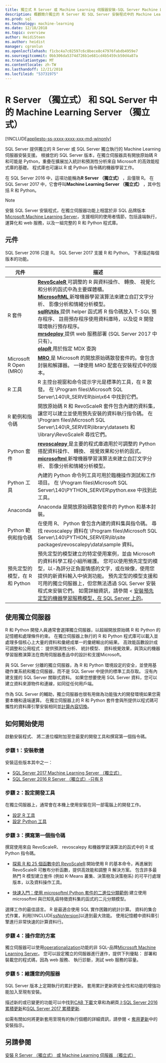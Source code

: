 ```yaml
---
title: 獨立式 R Server 或 Machine Learning 伺服器安裝-SQL Server Machine Learning 服務
description: 概觀簡介獨立的 R Server 和 SQL Server 安裝程式中的 Machine Learning Server
ms.prod: sql
ms.technology: machine-learning
ms.date: 12/18/2018
ms.topic: overview
author: HeidiSteen
ms.author: heidist
manager: cgronlun
ms.openlocfilehash: f1cbc4a7c02597c6c8bece8c47976fabdb4959e7
ms.sourcegitcommit: 0bb306da5374d726b1e681cd4b5459cb50d4a87a
ms.translationtype: MT
ms.contentlocale: zh-TW
ms.lasthandoff: 12/21/2018
ms.locfileid: "53731975"
---
```

# <a name="r-server-standalone-and-machine-learning-server-standalone-in-sql-server"></a>R Server （獨立式） 和 SQL Server 中的 Machine Learning Server （獨立式）
[!INCLUDE[appliesto-ss-xxxx-xxxx-xxx-md-winonly](../../includes/appliesto-ss-xxxx-xxxx-xxx-md-winonly.md)]

SQL Server 提供獨立的 R Server 或 SQL Server 獨立執行的 Machine Learning 伺服器安裝支援。 根據您的 SQL Server 版本，在獨立伺服器具有開放原始碼 R 和可能是 Python，重疊在擴展加入統計和預測性分析來自 Microsoft 的高效能程式庫的基礎。 程式庫也可讓以 R 或 Python 指令碼的機器學習工作。 

在 SQL Server 2016 中，這項功能稱為**R Server （獨立式）** ，且僅限 R。 在 SQL Server 2017 中，它會呼叫**Machine Learning Server （獨立式）** ，其中包括 R 和 Python。  

> [!Note]
> 安裝 SQL Server 安裝程式，在獨立伺服器功能上相當於非 SQL 品牌版本[Microsoft Machine Learning Server](https://docs.microsoft.com/machine-learning-server/what-is-machine-learning-server)，支援相同的使用者情節，包括遠端執行，運算化和 web 服務，以及一組完整的 R 和 Python 程式庫。

## <a name="components"></a>元件

SQL Server 2016 只是 R。 SQL Server 2017 支援 R 和 Python。 下表描述每個版本的功能。

| 元件 | 描述 |
|-----------|-------------|
| R 套件 | [**RevoScaleR** ](ref-r-revoscaler.md)可調整的 R 與資料操作、 轉換、 視覺化和分析的函式中為主要媒體櫃。  <br/>[**MicrosoftML** ](ref-r-microsoftml.md)新增機器學習演算法來建立自訂文字分析、 影像分析和情緒分析模型。 <br/>[**sqlRUtils** ](ref-r-sqlrutils.md)提供 helper 函式將 R 指令碼放入 T-SQL 預存程序、 註冊預存程序使用資料庫時，以及從 R 開發環境執行預存程序。<br/>[**mrsdeploy** ](operationalization-with-mrsdeploy.md)提供 web 服務部署 (SQL Server 2017 中只有）。 <br/>[**olapR** ](ref-r-olapr.md)用於指定 MDX 查詢|
| Microsoft R Open (MRO) | [**MRO** ](https://mran.microsoft.com/open)是 Microsoft 的開放原始碼散發套件的。會包含封裝和解譯器。 一律使用 MRO 配套在安裝程式中的版本。 |
| R 工具 | R 主控台視窗和命令提示字元是標準的工具，在 R 散發。 在 \Program files\Microsoft SQL Server\140\R_SERVER\bin\x64 中找到它們。 |
| R 範例和指令碼 |  開放原始碼 R 和 RevoScaleR 套件包含內建的資料集，讓您可以建立並使用預先安裝的資料執行指令碼。 在 \Program files\Microsoft SQL Server\140\R_SERVER\library\datasets 和 \library\RevoScaleR 尋找它們。 |
| Python 套件 | [**revoscalepy** ](../python/ref-py-revoscalepy.md)是主要的程式庫適用於可調整的 Python 搭配資料操作、 轉換、 視覺效果和分析的函式。 <br/>[**microsoftml** ](../python/ref-py-microsoftml.md)新增機器學習演算法來建立自訂文字分析、 影像分析和情緒分析模型。  |
| Python 工具 | 內建的 Python 命令列工具可用於臨機操作測試和工作項目。 在 \Program files\Microsoft SQL Server\140\PYTHON_SERVER\python.exe 中找到此工具。 |
| Anaconda | Anaconda 是開放原始碼散發套件的 Python 和基本封裝。 |
| Python 範例和指令碼 | 在使用 R、 Python 會包含內建的資料集與指令碼。 尋找 revoscalepy 資料在 \Program files\Microsoft SQL Server\140\PYTHON_SERVER\lib\site packages\revoscalepy\data\sample 資料。 |
| 預先定型的模型，在 R 和 Python | 預先定型的模型建立的特定使用案例，並由 Microsoft 的資料科學工程小組所維護。 您可以使用預先定型的模型，以-為評分正負面情感的文字，或在映像，使用您提供的新資料輸入中偵測功能。 預先定型的模型支援和可用的獨立伺服器上，但您無法透過 SQL Server 安裝程式來安裝它們。 如需詳細資訊，請參閱 <<c0> [ 安裝預先定型的機器學習服務模型，在 SQL Server 上的](../install/sql-pretrained-models-install.md)。 |

## <a name="using-a-standalone-server"></a>使用獨立伺服器

R 和 Python 開發人員通常會選擇獨立伺服器，以超越開放原始碼 R 和 Python 的記憶體和處理條件約束。 在獨立伺服器上執行的 R 和 Python 程式庫可以載入並處理多個核心上大量的資料和彙總成單一的彙總輸出的結果。 高效能函數設計成可調整和公用程式： 提供預測性分析、 統計模型、 資料視覺效果，與頂尖的機器學習服務演算法在商用伺服器產品中的設計和支援Microsoft。

與 SQL Server 分離的獨立伺服器，為 R 和 Python 環境設定的安全，並使用基礎作業系統和獨立伺服器，而不是 SQL Server 中提供的標準工具存取。 沒有內建支援的 SQL Server 關聯式資料。 如果您想要使用 SQL Server 資料，您可以建立資料來源物件和連線，如同從任何用戶端。

作為 SQL Server 的輔助，獨立伺服器也很有用做為功能強大的開發環境如果您需要本機和遠端運算。 在獨立伺服器上的 R 和 Python 套件會與所提供以程式碼可攜性的資料庫引擎安裝相同並[計算內容切換](https://docs.microsoft.com/machine-learning-server/r/concept-what-is-compute-context)。

## <a name="how-to-get-started"></a>如何開始使用

啟動安裝程式、 將二進位檔附加至您最愛的開發工具和撰寫第一個指令碼。

### <a name="step-1-install-the-software"></a>步驟 1：安裝軟體

安裝這些版本其中之一：

+ [SQL Server 2017 Machine Learning Server （獨立式）](../install/sql-machine-learning-standalone-windows-install.md)
+ [SQL Server 2016 R Server （獨立式）-只有 R](../install/sql-r-standalone-windows-install.md)

### <a name="step-2-configure-a-development-tool"></a>步驟 2：設定開發工具

在獨立伺服器上，通常會在本機上使用安裝在同一部電腦上的開發工作。

+ [設定 R 工具](set-up-a-data-science-client.md)
+ [設定 Python 工具](../python/setup-python-client-tools-sql.md)

### <a name="step-3-write-your-first-script"></a>步驟 3：撰寫第一個指令碼

撰寫使用來自 RevoScaleR、 revoscalepy 和機器學習演算法的函式中的 R 或 Python 指令碼。
  
  + [探索 R 和 25 個函數中的 RevoScaleR](https://docs.microsoft.com/machine-learning-server/r/tutorial-r-to-revoscaler):開始使用 R 的基本命令，再進展到 RevoScaleR 可散布分析函數，提供高效能和調整 R 解決方案。 包含許多最熱門 R 模型建立套件 (例如 	K-Means 叢集、決策樹及決策樹系) 的可平行處理版本，以及資料操作工具。

  + [快速入門：使用 microsoftml Python 套件的二進位分類範例](https://docs.microsoft.com/machine-learning-server/python/quickstart-binary-classification-with-microsoftml):建立使用 microsoftml 與已知乳癌特徵資料集的函式的二元分類模型。

選擇工作的最佳語言。 R 是最適合使用 SQL 實作困難的統計計算。 資料的集合式作業，利用[!INCLUDE[ssNoVersion](../../includes/ssnoversion-md.md)]以達到最大效能。 使用記憶體中資料庫引擎進行非常快速的計算資料行。

### <a name="step-4-operationalize-your-solution"></a>步驟 4：操作您的方案

獨立伺服器可以使用[operationalization](https://docs.microsoft.com//machine-learning-server/what-is-operationalization)功能的非 SQL-品牌[Microsoft Machine Learning Server](https://docs.microsoft.com/machine-learning-server/what-is-machine-learning-server)。 您可以設定獨立的伺服器進行運作，提供下列優點： 部署和裝載您的程式碼，因為 web 服務、 執行診斷，測試 web 服務的容量。

### <a name="step-5-maintain-your-server"></a>步驟 5：維護您的伺服器

SQL Server 版本上定期執行的累計更新。 套用累計更新將安全性和功能的增強功能加入至現有安裝。 

描述新的或已變更的功能可以中找到[CAB 下載](../install/sql-ml-cab-downloads.md)文章和為網頁上[SQL Server 2016 累積更新](https://support.microsoft.com/help/3177312/sql-server-2016-build-versions)和[SQL Server 2017 累積更新](https://support.microsoft.com/help/4047329). 

如需有關如何將更新套用至現有的執行個體的詳細資訊，請參閱 <<c0> [ 套用更新](../install/sql-machine-learning-standalone-windows-install.md#apply-cu)中的安裝指示。

## <a name="see-also"></a>另請參閱

 [安裝 R Server （獨立式） 或 Machine Learning 伺服器 （獨立式）](../install/sql-machine-learning-standalone-windows-install.md)

